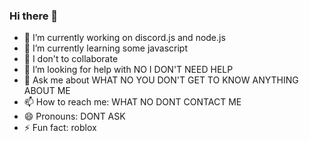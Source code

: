 ### Hi there 👋

- 🔭 I’m currently working on discord.js and node.js
- 🌱 I’m currently learning some javascript
- 👯 I don't to collaborate
- 🤔 I’m looking for help with NO I DON'T NEED HELP
- 💬 Ask me about WHAT NO YOU DON'T GET TO KNOW ANYTHING ABOUT ME
- 📫 How to reach me: WHAT NO DONT CONTACT ME
- 😄 Pronouns: DONT ASK
- ⚡ Fun fact: roblox
